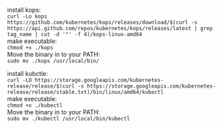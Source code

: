 install kops:   
`curl -Lo kops https://github.com/kubernetes/kops/releases/download/$(curl -s https://api.github.com/repos/kubernetes/kops/releases/latest | grep tag_name | cut -d '"' -f 4)/kops-linux-amd64`   
make executable:   
`chmod +x ./kops`   
Move the binary in to your PATH:   
`sudo mv ./kops /usr/local/bin/`   


install kubctle:   
`curl -LO https://storage.googleapis.com/kubernetes-release/release/$(curl -s https://storage.googleapis.com/kubernetes-release/release/stable.txt)/bin/linux/amd64/kubectl`   
make executable:   
`chmod +x ./kubectl`   
Move the binary in to your PATH:   
`sudo mv ./kubectl /usr/local/bin/kubectl`   